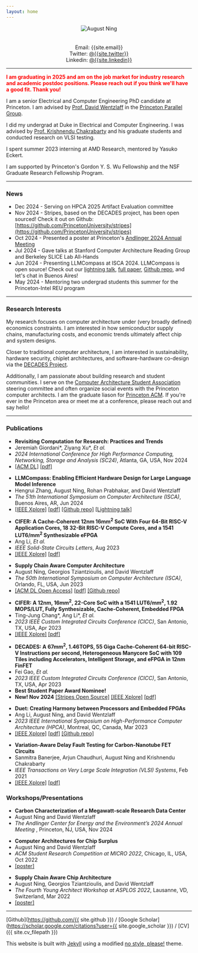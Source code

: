 ```yaml
---
layout: home
---
```


<div align="center" style="text-align: center">
	<div class="circular-portrait" align="center">
		<img src="{{ site.profile_photo_filepath }}" alt="August Ning"/>
	</div>
	<br>
	<br>
	<div style="display: inline-block; text-align: center;">
		Email: {{site.email}}
		<br>
		Twitter: <a href="https://twitter.com/{{site.twitter}}">@{{site.twitter}}</a>
		<br>
		Linkedin: <a href="https://linkedin.com/in/{{site.linkedin}}">@{{site.linkedin}}</a>
	</div>
</div>

***

<span style="color:red">**I am graduating in 2025 and am on the job market for industry research and academic postdoc positions. Please reach out if you think we'll have a good fit. Thank you!**</span>

I am a senior Electrical and Computer Engineering PhD candidate at Princeton. I am advised by [Prof. David Wentzlaff](https://princeton.edu/~wentzlaf/) in the [Princeton Parallel Group](https://parallel.princeton.edu/).

I did my undergrad at Duke in Electrical and Computer Engineering. I was advised by [Prof. Krishnendu Chakrabarty](https://search.asu.edu/profile/4669916) and his graduate students and conducted research on VLSI testing.

I spent summer 2023 interning at AMD Research, mentored by Yasuko Eckert.

I am supported by Princeton's Gordon Y. S. Wu Fellowship and the NSF Graduate Research Fellowship Program.

***

### **News**

* Dec 2024 - Serving on HPCA 2025 Artifact Evaluation committee
* Nov 2024 - Stripes, based on the DECADES project, has been open sourced! Check it out on Github: [https://github.com/PrincetonUniversity/stripes](https://github.com/PrincetonUniversity/stripes)
* Oct 2024 - Presented a poster at Princeton's [Andlinger 2024 Annual Meeting](https://acee.princeton.edu/2024-annual-meeting/)
* Jul 2024 - Gave talks at Stanford Computer Architecture Reading Group and Berkeley SLICE Lab All-Hands
* Jun 2024 - Presenting LLMCompass at ISCA 2024. LLMCompass is open source! Check out our [lightning talk](https://www.youtube.com/watch?v=OlF5D0HDJTE), [full paper](assets/papers/llmcompass-isca-2024.pdf), [Github repo](https://github.com/PrincetonUniversity/llmCompass/), and let's chat in Buenos Aires!
* May 2024 - Mentoring two undergrad students this summer for the Princeton-Intel REU program


***

### **Research Interests**
My research focuses on computer architecture under (very broadly defined) economics constraints. I am interested in how semiconductor supply chains, manufacturing costs, and economic trends ultimately affect chip and system designs. 

Closer to traditional computer architecture, I am interested in sustainability, hardware security, chiplet architectures, and software-hardware co-design via the [DECADES Project](https://decades.cs.princeton.edu/).

Additionally, I am passionate about building research and student communities. I serve on the [Computer Architecture Student Association](https://sigarch.org/casa/) steering committee and often organize social events with the Princeton computer architects. I am the graduate liason for [Princeton ACM](https://princeton.acm.org/). If you're ever in the Princeton area or meet me at a conference, please reach out and say hello!

***
<!-- authors, "title in quotes,", *conference in italics*, city, state, country, month year -->
<!-- ### **Preprints**

<ul class='no_marker'>
	<li><b>A Hardware Evaluation Framework for Large Language Model Inference</b></li>
	<li>Hengrui Zhang, August Ning, Rohan Prabhakar, and David Wentzlaff</li>
	<li>Dec 2023</li>
	<li><a href="https://arxiv.org/abs/2312.03134">[arxiv]</a> <a href="assets/papers/llm-hardware-eval-arxiv-2023.pdf">[pdf]</a></li>
</ul> -->

<!-- authors, "title in quotes,", *conference in italics*, city, state, country, month year -->
### **Publications**

<ul class='no_marker'>
	<li><b>Revisiting Computation for Research: Practices and Trends</b></li>
	<li>Jeremiah Giordani*, Ziyang Xu*, <i>Et al.</i></li>
	<li><i>2024 International Conference for High Performance Computing, Networking, Storage and Analysis (SC24)</i>, Atlanta, GA, USA, Nov 2024</li>
	<li><a href="https://dl.acm.org/doi/abs/10.1109/SC41406.2024.00076">[ACM DL]</a> <a href="assets/papers/computing-trends-sc-2024.pdf">[pdf]</a></li>
</ul>

<ul class='no_marker'>
	<li><b>LLMCompass: Enabling Efficient Hardware Design for Large Language Model Inference</b></li>
	<li>Hengrui Zhang, August Ning, Rohan Prabhakar, and David Wentzlaff</li>
	<li><i>The 51th International Symposium on Computer Architecture (ISCA)</i>, Buenos Aires, AR, Jun 2024</li>
	<li><a href="https://ieeexplore.ieee.org/document/10609604">[IEEE Xplore]</a> <a href="assets/papers/llmcompass-isca-2024.pdf">[pdf]</a> <a href="https://github.com/PrincetonUniversity/llmCompass/">[Github repo]</a> <a href="https://www.youtube.com/watch?v=OlF5D0HDJTE">[Lightning talk]</a></li>
</ul>


<ul class='no_marker'>
	<li><b>CIFER: A Cache-Coherent 12nm 16mm<sup>2</sup> SoC With Four 64-Bit RISC-V Application Cores, 18 32-Bit RISC-V Compute Cores, and a 1541 LUT6/mm<sup>2</sup> Synthesizable eFPGA</b></li>
	<li>Ang Li, <i>Et al.</i></li>
	<li><i>IEEE Solid-State Circuits Letters</i>, Aug 2023</li>
	<li><a href="https://ieeexplore.ieee.org/document/10210635">[IEEE Xplore]</a> <a href="assets/papers/cifer-sscl-2023.pdf">[pdf]</a></li>
</ul>

<ul class='no_marker'>
	<li><b>Supply Chain Aware Computer Architecture</b></li>
	<li>August Ning, Georgios Tziantzioulis, and David Wentzlaff</li>
	<li><i>The 50th International Symposium on Computer Architecture (ISCA)</i>, Orlando, FL, USA, Jun 2023</li>
	<li><a href="https://dl.acm.org/doi/10.1145/3579371.3589052">[ACM DL Open Access]</a> <a href="assets/papers/supply-chain-isca-2023.pdf">[pdf]</a> <a href="https://github.com/PrincetonUniversity/ttm-cas/">[Github repo]</a></li>
</ul>

<ul class='no_marker'>
	<li><b>CIFER: A 12nm, 16mm<sup>2</sup>, 22-Core SoC with a 1541 LUT6/mm<sup>2</sup>, 1.92 MOPS/LUT, Fully Synthesizable, Cache-Coherent, Embedded FPGA</b></li>
	<li>Ting-Jung Chang*, Ang Li*, <i>Et al.</i></li>
	<li><i>2023 IEEE Custom Integrated Circuits Conference (CICC)</i>, San Antonio, TX, USA, Apr 2023</li>
	<li><a href="https://ieeexplore.ieee.org/abstract/document/10121294">[IEEE Xplore]</a> <a href="assets/papers/cifer-cicc-2023.pdf">[pdf]</a></li>
</ul>

<ul class='no_marker'>
	<li><b>DECADES: A 67mm<sup>2</sup>, 1.46TOPS, 55 Giga Cache-Coherent 64-bit RISC-V Instructions per second, Heterogeneous Manycore SoC with 109 Tiles including Accelerators, Intelligent Storage, and eFPGA in 12nm FinFET</b></li>
	<li>Fei Gao, <i>Et al.</i></li>
	<li><i>2023 IEEE Custom Integrated Circuits Conference (CICC)</i>, San Antonio, TX, USA, Apr 2023</li>
	<li><b>Best Student Paper Award Nominee!</b></li>
	<li><b>New! Nov 2024</b> <a href="https://github.com/PrincetonUniversity/stripes">[Stripes Open Source]</a> <a href="https://ieeexplore.ieee.org/document/10121257">[IEEE Xplore]</a> <a href="assets/papers/decades-cicc-2023.pdf">[pdf]</a></li>
</ul>

<ul class='no_marker'>
	<li><b>Duet: Creating Harmony between Processors and Embedded FPGAs</b></li>
	<li>Ang Li, August Ning, and David Wentzlaff</li>
	<li><i>2023 IEEE International Symposium on High-Performance Computer Architecture (HPCA)</i>, Montreal, QC, Canada, Mar 2023</li>
	<li><a href="https://ieeexplore.ieee.org/document/10070989">[IEEE Xplore]</a> <a href="assets/papers/duet-hpca-2023.pdf">[pdf]</a> <a href="https://github.com/PrincetonUniversity/duet">[Github repo]</a></li>
</ul>

<ul class='no_marker'>
	<li><b>Variation-Aware Delay Fault Testing for Carbon-Nanotube FET Circuits</b></li>
	<li>Sanmitra Banerjee, Arjun Chaudhuri, August Ning and Krishnendu Chakrabarty</li>
	<li><i>IEEE Transactions on Very Large Scale Integration (VLSI) Systems</i>, Feb 2021</li>
	<li><a href="https://ieeexplore.ieee.org/document/9316977">[IEEE Xplore]</a> <a href="assets/papers/vadft-cntfet-tvlsi-2021.pdf">[pdf]</a></li>
</ul>

### **Workshops/Presentations**

<ul class='no_marker'>
	<li><b>Carbon Characterization of a Megawatt-scale Research Data Center</b></li>
	<li>August Ning and David Wentzlaff</li>
	<li><i>The Andlinger Center for Energy and the Environment’s 2024 Annual Meeting </i>, Princeton, NJ, USA, Nov 2024</li>
</ul>
<ul class='no_marker'>
	<li><b>Computer Architectures for Chip Surplus</b></li>
	<li>August Ning and David Wentzlaff</li>
	<li><i>ACM Student Research Competition at MICRO 2022</i>, Chicago, IL, USA, Oct 2022</li>
	<li><a href="assets/papers/chip-surplus-src-micro-2022.pdf">[poster]</a></li>
</ul>
<ul class='no_marker'>
	<li><b>Supply Chain Aware Chip Architecture</b></li>
	<li>August Ning, Georgios Tziantzioulis, and David Wentzlaff</li>
	<li><i>The Fourth Young Architect Workshop at ASPLOS 2022</i>, Lausanne, VD, Switzerland, Mar 2022</li>
	<li><a href="assets/papers/supply-chain-yarch-asplos-2022.pdf">[poster]</a></li>
</ul>

---

[Github](https://github.com/{{ site.github }}) / [Google Scholar](https://scholar.google.com/citations?user={{ site.google_scholar }}) / [CV]({{ site.cv_filepath }})

This website is built with [Jekyll](https://github.com/jekyll/jekyll) using a modified [no style, please!](https://github.com/riggraz/no-style-please) theme.